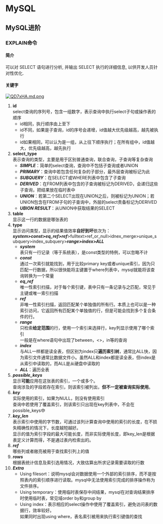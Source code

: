 # MySQL

## MySQL进阶

### EXPLAIN命令

#### 简介

可以对 SELECT 语句进行分析, 并输出 SELECT 执行的详细信息, 以供开发人员针对性优化.

#### 关键字

[![QD7xHA.md.png](https://s2.ax1x.com/2019/12/10/QD7xHA.md.png)](https://imgse.com/i/QD7xHA)

1. **id**  
select查询的序列号，包含一组数字，表示查询中执行select子句或操作表的顺序  
    * id相同，执行顺序由上至下  
    * id不同，如果是子查询，id的序号会递增，id值越大优先级越高，越先被执行  
    * id如果相同，可以认为是一组，从上往下顺序执行；在所有组中，id值越大，优先级越高，越先执行
2. **select_type**  
表示查询的类型，主要是用于区别普通查询，联合查询，子查询等复杂查询
    * ***SIMPLE***：简单的select查询，查询中不包括子查询或者UNION
    * ***PRIMARY***：查询中若包含任何复杂的子部分，最外层查询被标记为此
    * ***SUBQUERY***：在SELECT或WHERE列表中包含了子查询
    * ***DERIVED***：在FROM列表中包含的子查询被标记为DERIVED，会递归这些子查询，把结果放在临时表中
    * ***UNION***：若第二个SELECT出现在UNION之后，则被标记为UNION；若UNION包含在FROM子句的子查询中，外层的select责备标记为DERIVED
    * ***UBION RESULT***：从UNION中获取结果的SELECT  
3. **table**  
显示这一行的数据是哪张表的
4. **type**  
显示访问类型，显示的结果值效率**自好到坏**依次为：  
***system>const>eq_ref>ref***>fulltext>ref_or_null>idnex_merge>unique_subquery>index_subquery>***range>index>ALL***  
    * ***system***  
    表只有一行记录（等于系统表），是const类型的特例，可以忽略不计
    * ***const***  
    通过一次索引就能找到，用于比较primary key或者unique索引，因为只匹配一行数据，所以很快能将主键置于where列表中，mysql就能将该查询转换为一个常量
    * ***eq_ref***  
    唯一性索引扫描，对于每个索引键，表中只有一条记录与之匹配，常见于主键或唯一索引扫描
    * ***ref***  
    非唯一性索引扫描，返回匹配某个单独值的所有行。本质上也可以是一种索引访问，它返回所有匹配某个单独值的行，但是可能会找到多个复合条件的行。
    * ***range***  
    只检索**给定范围**的行，使用一个索引来选择行，key列显示使用了哪个索引  
    一般是在where语句中出现了between，<>，in等的查询
    * ***index***  
    与ALL一样都是读全表，但区别为index只**遍历索引树**，通常比ALL快，因为索引文件通常比数据文件小。虽然ALL和index都是读全表，但index是从索引中读取的，而ALL是从硬盘中读取的
    * ***ALL***：遍历全表
5. ***possible_keys***  
显示**可能**应用在这张表的索引，一个或多个。  
查询涉及的字段若存在索引，则该索引被列出，**但不一定被查询实际使用**。  
6. ***key***  
实际使用的索引，如果为NULL，则没有使用索引  
查询中若使用了覆盖索引，则该索引只出现在key列表中，不会在possible_keys中
7. ***key_len***  
表示索引中使用的字节数，可通过该列计算查询中使用的索引的长度，在不损失精确性的情况下，长度越短越好。  
显示的值为索引字段的最大可能长度，而非实际使用长度，即key_len是根据表定义计算而得，不是通过表内检索出的。
8. ***ref***  
哪些列或者敞亮被用于查找索引列上的值
9. ***rows***  
根据表统计信息及索引选用情况，大致估算出所求记录需要读取的行数
10. ***Extra***  
    * Using filesort：说明mysql会对数据使用一个外部的索引排序，而不是按照表内的索引顺序进行读取。mysql中无法使用索引完成的排序操作称为文件排序。
    * Using temporary：使用临时表保存中间结果，mysql在对查询结果排序时使用临时表，常见域order by和group by
    * Using index：表示相应的select操作中使用了覆盖索引，避免访问表的数据行，效率较好。  
    如果同时出现using where，表名索引被用来执行索引键值的查找


